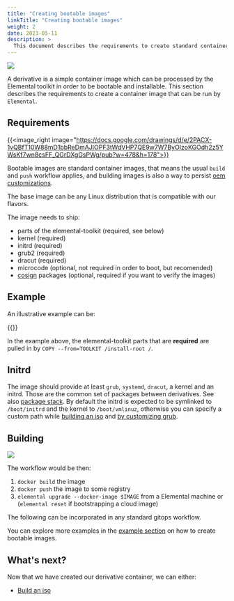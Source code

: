 ```yaml
---
title: "Creating bootable images"
linkTitle: "Creating bootable images"
weight: 2
date: 2023-05-11
description: >
  This document describes the requirements to create standard container images that can be used for `Elemental` deployments
---
```


![](https://docs.google.com/drawings/d/e/2PACX-1vSmIZ5FTInGjtkGonUOgwhti6DZnSoeexGmWL9CAmbdiIGtBGnzDuGNj80Lj_206hP0MOxQGpEdYFvK/pub?w=1223&h=691)

A derivative is a simple container image which can be processed by the Elemental toolkit in order to be bootable and installable. This section describes the requirements to create a container image that can be run by `Elemental`.

## Requirements
{{<image_right image="https://docs.google.com/drawings/d/e/2PACX-1vQBfT10W88mD1bbReDmAJIOPF3tWdVHP7QE9w7W7ByOIzoKGOdh2z5YWsKf7wn8csFF_QGrDXgGsPWg/pub?w=478&h=178">}}

Bootable images are standard container images, that means the usual `build` and `push` workflow applies, and building images is also a way to persist [oem customizations](../../customizing). 

The base image can be any Linux distribution that is compatible with our flavors.

The image needs to ship:
- parts of the elemental-toolkit (required, see below)
- kernel (required)
- initrd (required)
- grub2 (required)
- dracut (required)
- microcode (optional, not required in order to boot, but recomended)
- [cosign](../cosign) packages (optional, required if you want to verify the images)

## Example

An illustrative example can be:


{{<githubembed repo="rancher/elemental-toolkit" file="examples/green/Dockerfile" lang="Dockerfile">}}

In the example above, the elemental-toolkit parts that are **required** are pulled in by `COPY --from=TOOLKIT /install-root /`.

## Initrd
The image should provide at least `grub`, `systemd`, `dracut`, a kernel and an initrd. Those are the common set of packages between derivatives. See also [package stack](../package_stack). 
By default the initrd is expected to be symlinked to `/boot/initrd` and the kernel to `/boot/vmlinuz`, otherwise you can specify a custom path while [building an iso](../build_iso) and [by customizing grub](../../customizing/configure_grub).

## Building

![](https://docs.google.com/drawings/d/e/2PACX-1vS6eRyjnjdQI7OBO0laYD6vJ2rftosmh5eAog6vk_BVj8QYGGvnZoB0K8C6Qdu7SDz7p2VTxejcZsF6/pub?w=956&h=339)

The workflow would be then:

1) `docker build` the image
2) `docker push` the image to some registry
3) `elemental upgrade --docker-image $IMAGE` from a Elemental machine or (`elemental reset` if bootstrapping a cloud image)

The following can be incorporated in any standard gitops workflow.

You can explore more examples in the [example section](../../examples/creating_bootable_images) on how to create bootable images.

## What's next?

Now that we have created our derivative container, we can either:

- [Build an iso](../build_iso)
